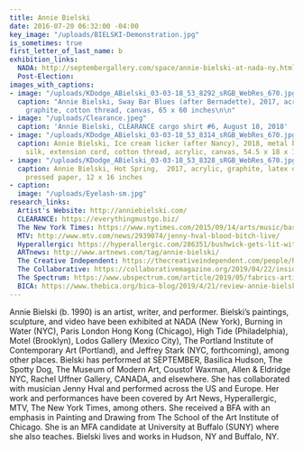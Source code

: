 ```yaml
---
title: Annie Bielski
date: 2016-07-20 06:32:00 -04:00
key_image: "/uploads/BIELSKI-Demonstration.jpg"
is_sometimes: true
first_letter_of_last_name: b
exhibition_links:
  NADA: http://septembergallery.com/space/annie-bielski-at-nada-ny.html
  Post-Election: 
images_with_captions:
- image: "/uploads/KDodge_ABielski_03-03-18_53_8292_sRGB_WebRes_670.jpg"
  caption: "Annie Bielski, Sway Bar Blues (after Bernadette), 2017, acrylic, wax,
    graphite, cotton thread, canvas, 65 x 60 inches\n\n"
- image: "/uploads/Clearance.jpeg"
  caption: 'Annie Bielski, CLEARANCE cargo shirt #6, August 18, 2018'
- image: "/uploads/KDodge_ABielski_03-03-18_53_8314_sRGB_WebRes_670.jpg"
  caption: Annie Bielski, Ice cream licker (after Nancy), 2018, metal brochure rack,
    silk, extension cord, cotton thread, acrylic, canvas, 54.5 x 18 x 14 inches
- image: "/uploads/KDodge_ABielski_03-03-18_53_8328_sRGB_WebRes_670.jpg"
  caption: Annie Bielski, Hot Spring,  2017, acrylic, graphite, latex on Arches cold
    pressed paper, 12 x 16 inches
- caption: 
  image: "/uploads/Eyelash-sm.jpg"
research_links:
  Artist's Website: http://anniebielski.com/
  CLEARANCE: https://everythingmustgo.biz/
  The New York Times: https://www.nytimes.com/2015/09/14/arts/music/basilica-soundscape-a-festival-of-pop-punk-and-so-much-else.html
  MTV: http://www.mtv.com/news/2939074/jenny-hval-blood-bitch-live/
  Hyperallergic: https://hyperallergic.com/286351/bushwick-gets-lit-with-a-show-of-sculptural-lamps/
  ARTnews: http://www.artnews.com/tag/annie-bielski/
  The Creative Independent: https://thecreativeindependent.com/people/how-to-organize-and-host-a-small-budget-event/
  The Collaborative: https://collaborativemagazine.org/2019/04/22/inside-the-performance-annie-bielski-and-zia-anger/
  The Spectrum: https://www.ubspectrum.com/article/2019/05/fabrics-artifacts-and-nostalgia
  BICA: https://www.thebica.org/bica-blog/2019/4/21/review-annie-bielski-at-buffalo-arts-studio
---
```


Annie Bielski (b. 1990) is an artist, writer, and performer. Bielski’s paintings, sculpture, and video have been exhibited at NADA (New York), Burning in Water (NYC), Paris London Hong Kong (Chicago), High Tide (Philadelphia), Motel (Brooklyn), Lodos Gallery (Mexico City), The Portland Institute of Contemporary Art (Portland), and Jeffrey Stark (NYC, forthcoming),  among other places. Bielski has performed at SEPTEMBER, Basilica Hudson, The Spotty Dog, The Museum of Modern Art, Coustof Waxman, Allen & Eldridge NYC, Rachel Uffner Gallery, CANADA, and elsewhere. She has collaborated with musician Jenny Hval and performed across the US and Europe. Her work and performances have been covered by Art News, Hyperallergic, MTV, The New York Times, among others. She received a BFA with an emphasis in Painting and Drawing from The School of the Art Institute of Chicago. She is an MFA candidate at University at Buffalo (SUNY) where she also teaches. Bielski lives and works in Hudson, NY and Buffalo, NY. 
